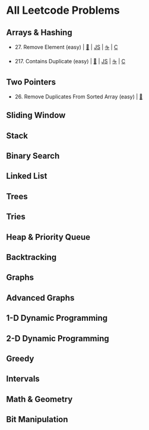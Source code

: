 # All Leetcode Problems

## Arrays & Hashing
- 27\. Remove Element (easy) 
| [🐍](https://github.com/flenhu/leetcode/blob/main/Python/easy/27_removeElement.ipynb)
| [JS](https://github.com/flenhu/leetcode)
| [☕️](https://github.com/flenhu/leetcode) 
| [C](https://github.com/flenhu/leetcode) 

- 217\. Contains Duplicate (easy)
| [🐍](https://github.com/flenhu/leetcode/blob/main/Python/easy/217_containsDuplicate.ipynb) 
| [JS](https://github.com/flenhu/leetcode) 
| [☕️](https://github.com/flenhu/leetcode) 
| [C](https://github.com/flenhu/leetcode)


## Two Pointers
- 26\. Remove Duplicates From Sorted Array (easy) 
| [🐍](https://github.com/flenhu/leetcode/blob/main/Python/easy/26_removeDuplicatesFromSortedArray.ipynb)

## Sliding Window

## Stack

## Binary Search

## Linked List

## Trees

## Tries

## Heap & Priority Queue

## Backtracking 

## Graphs

## Advanced Graphs

## 1-D Dynamic Programming

## 2-D Dynamic Programming 

## Greedy

## Intervals

## Math & Geometry

## Bit Manipulation

